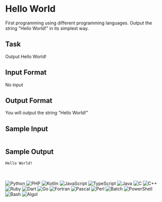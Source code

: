 # Hello World
First programming using different programming languages. Output the string "Hello World!" in its simplest way.

## Task
Output Hello World!

## Input Format
No input

## Output Format
You will output the string "Hello World!"

## Sample Input
```

```

## Sample Output
```
Hello World!
```
\
\
![Python](https://img.shields.io/badge/python-3670A0?style=for-the-badge&logo=python&logoColor=ffdd54)
![PHP](https://img.shields.io/badge/PHP-777BB4?style=for-the-badge&logo=php&logoColor=white)
![Kotlin](https://img.shields.io/badge/Kotlin-0095D5?&style=for-the-badge&logo=kotlin&logoColor=white)
![JavaScript](https://img.shields.io/badge/javascript-F7DF1E.svg?style=for-the-badge&logo=javascript&logoColor=white)
![TypeScript](https://img.shields.io/badge/TypeScript-007ACC?style=for-the-badge&logo=typescript&logoColor=white)
![Java](https://img.shields.io/badge/java-%23ED8B00.svg?style=for-the-badge&logo=java&logoColor=white)
![C](https://img.shields.io/badge/c-%2300599C.svg?style=for-the-badge&logo=c&logoColor=white)
![C++](https://img.shields.io/badge/C%2B%2B-00599C?style=for-the-badge&logo=c%2B%2B&logoColor=white)
![Ruby](https://img.shields.io/badge/Ruby-CC342D?style=for-the-badge&logo=ruby&logoColor=white)
![Dart](https://img.shields.io/badge/Dart-0175C2?style=for-the-badge&logo=dart&logoColor=white)
![Go](https://img.shields.io/badge/Go-00ADD8?style=for-the-badge&logo=go&logoColor=white)
![Fortran](https://img.shields.io/badge/Fortran-FA7343?style=for-the-badge&logo=fortran&logoColor=white)
![Pascal](https://img.shields.io/badge/Pascal-1BB91F?style=for-the-badge&logo=pascal&logoColor=white)
![Perl](https://img.shields.io/badge/Perl-39457E?style=for-the-badge&logo=perl&logoColor=white)
![Batch](https://img.shields.io/badge/Batch-000000?style=for-the-badge&logo=batch&logoColor=white)
![PowerShell](https://img.shields.io/badge/Powershell-2CA5E0?style=for-the-badge&logo=powershell&logoColor=white)
![Bash](https://img.shields.io/badge/Bash-4EAA25.svg?style=for-the-badge&logo=gnu-bash&logoColor=white)
![Algol](https://img.shields.io/badge/Algol-FF0000?style=for-the-badge&logo=algol&logoColor=white)